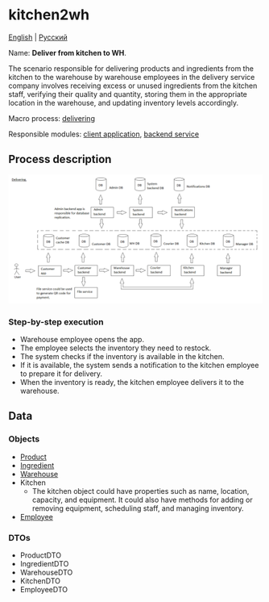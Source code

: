 # kitchen2wh

[English](kitchen2wh.md) | [Русский](kitchen2wh.ru.md)

Name: **Deliver from kitchen to WH**.

The scenario responsible for delivering products and ingredients from the kitchen to the warehouse by warehouse employees in the delivery service company involves receiving excess or unused ingredients from the kitchen staff, verifying their quality and quantity, storing them in the appropriate location in the warehouse, and updating inventory levels accordingly.

Macro process: [delivering](../../macroprocesses/delivering.md)

Responsible modules: [client application](../../frontend/warehouseclient.md), [backend service](../../backend/warehousebackend.md)

## Process description

![delivering_overall](../../img/delivering_overall.png)

### Step-by-step execution

- Warehouse employee opens the app.
- The employee selects the inventory they need to restock.
- The system checks if the inventory is available in the kitchen.
- If it is available, the system sends a notification to the kitchen employee to prepare it for delivery.
- When the inventory is ready, the kitchen employee delivers it to the warehouse.

## Data 

### Objects

- [Product](https://github.com/alexeysp11/workflow-lib/blob/main/docs/Models/Business/Products/Product.md)
- [Ingredient](https://github.com/alexeysp11/workflow-lib/blob/main/docs/Models/Business/Products/Ingredient.md)
- [Warehouse](https://github.com/alexeysp11/workflow-lib/blob/main/docs/Models/Business/InformationSystem/Warehouse.md) 
- Kitchen
    - The kitchen object could have properties such as name, location, capacity, and equipment. It could also have methods for adding or removing equipment, scheduling staff, and managing inventory.
- [Employee](https://github.com/alexeysp11/workflow-lib/blob/main/docs/Models/Business/InformationSystem/Employee.md)

### DTOs

- ProductDTO
- IngredientDTO
- WarehouseDTO
- KitchenDTO
- EmployeeDTO
